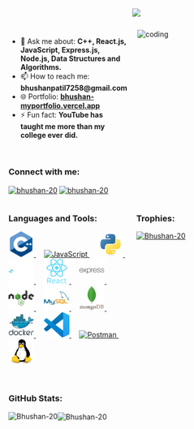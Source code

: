 <h1 align="center">
  <a href="https://git.io/typing-svg">
    <img src="https://readme-typing-svg.herokuapp.com/?lines=Hello,+There!+👋;I+am+Bhushan...;Welcome+to+My+Github+Profile!&center=true&size=30&width=500">
  </a>
</h1>

<!-- GIF and Bullet Points Side by Side -->
<div style="display: flex; justify-content: space-between;">
  <div style="flex: 1; padding-right: 20px;">
    <ul>
      <li>💬 Ask me about: <strong>C++, React.js, JavaScript, Express.js, Node.js, Data Structures and Algorithms.</strong></li>
      <li>📫 How to reach me: <strong>bhushanpatil7258@gmail.com</strong></li>
      <li>🌐 Portfolio: <a href="https://bhushan-myportfolio.vercel.app/" target="_blank"><strong>bhushan-myportfolio.vercel.app</strong></a></li>
      <li>⚡ Fun fact: <strong>YouTube has taught me more than my college ever did.</strong></li>
    </ul>
  </div>
  <div style="flex: 1;">
    <img align="right" width="400" alt="coding" src="https://physicsgurukul.files.wordpress.com/2019/02/character-1.gif" />
  </div>
</div>

<br>

<h3 align="left">Connect with me:</h3>
<p align="left">
<a href="https://www.linkedin.com/in/bhushan-patil-11410a173/" target="blank"><img align="center" src="https://raw.githubusercontent.com/rahuldkjain/github-profile-readme-generator/master/src/images/icons/Social/linked-in-alt.svg" alt="bhushan-20" height="30" width="40" /></a>
<a href="https://leetcode.com/u/Bhushan-20/" target="blank"><img align="center" src="https://raw.githubusercontent.com/rahuldkjain/github-profile-readme-generator/master/src/images/icons/Social/leet-code.svg" alt="bhushan-20" height="30" width="40" /></a>
</p>

<!-- Languages and Tools and Trophies Side by Side -->
<div style="display: flex; justify-content: space-between;">

  <!-- Languages and Tools -->
  <div style="flex: 1;">
    <h3 align="left">Languages and Tools:</h3>
    <p align="left"> 
      <a href="https://www.cplusplus.com/" target="_blank" rel="noreferrer"> 
        <img src="https://raw.githubusercontent.com/devicons/devicon/master/icons/cplusplus/cplusplus-original.svg" alt="C++" width="50" height="50"/> 
      </a> 
      &nbsp; &nbsp;
      <a href="https://www.javascript.com/" target="_blank" rel="noreferrer"> 
        <img src="https://upload.wikimedia.org/wikipedia/commons/thumb/9/99/Unofficial_JavaScript_logo_2.svg/768px-Unofficial_JavaScript_logo_2.svg.png?20141107110902" alt="JavaScript" width="50" height="50"/> 
      </a> 
      &nbsp; &nbsp;
      <a href="https://www.python.org/" target="_blank" rel="noreferrer"> 
        <img src="https://raw.githubusercontent.com/devicons/devicon/master/icons/python/python-original.svg" alt="Python" width="50" height="50"/> 
      </a>
      &nbsp; &nbsp;
      <a href="https://tailwindcss.com/" target="_blank" rel="noreferrer"> 
        <img src="https://raw.githubusercontent.com/devicons/devicon/master/icons/tailwindcss/tailwindcss-original-wordmark.svg" alt="Tailwind" width="50" height="50"/> 
      </a>
      &nbsp; &nbsp;
      <a href="https://react.dev/" target="_blank" rel="noreferrer"> 
        <img src="https://raw.githubusercontent.com/devicons/devicon/master/icons/react/react-original-wordmark.svg" alt="React.js" width="50" height="50"/>
      </a> 
      &nbsp; &nbsp;
      <a href="https://expressjs.com/" target="_blank" rel="noreferrer"> 
        <img src="https://raw.githubusercontent.com/devicons/devicon/master/icons/express/express-original-wordmark.svg" alt="Express.js" width="50" height="50"/> 
      </a> 
      &nbsp; &nbsp;
      <a href="https://nodejs.org/" target="_blank" rel="noreferrer"> 
        <img src="https://raw.githubusercontent.com/devicons/devicon/master/icons/nodejs/nodejs-original-wordmark.svg" alt="Node.js" width="50" height="50"/> 
      </a> 
      &nbsp; &nbsp;
      <a href="https://www.mysql.com/" target="_blank" rel="noreferrer"> 
        <img src="https://raw.githubusercontent.com/devicons/devicon/master/icons/mysql/mysql-original-wordmark.svg" alt="MySQL" width="50" height="50"/> 
      </a> 
      &nbsp; &nbsp;
      <a href="https://www.mongodb.com/" target="_blank" rel="noreferrer"> 
        <img src="https://raw.githubusercontent.com/devicons/devicon/master/icons/mongodb/mongodb-original-wordmark.svg" alt="MongoDB" width="50" height="50"/>
      </a> 
      &nbsp; &nbsp;
      <a href="https://www.docker.com/" target="_blank" rel="noreferrer"> 
        <img src="https://raw.githubusercontent.com/devicons/devicon/master/icons/docker/docker-original-wordmark.svg" alt="Docker" width="50" height="50"/> 
      </a>
      &nbsp; &nbsp;
      <a href="https://code.visualstudio.com/" target="_blank" rel="noreferrer"> 
        <img src="https://raw.githubusercontent.com/devicons/devicon/master/icons/vscode/vscode-original.svg" alt="VSCode" width="50" height="50"/> 
      </a>
      &nbsp; &nbsp;
      <a href="https://www.postman.com/" target="_blank" rel="noreferrer"> 
        <img src="https://www.vectorlogo.zone/logos/getpostman/getpostman-icon.svg" alt="Postman" width="50" height="50"/> 
      </a>
      &nbsp; &nbsp;
      <a href="https://www.linux.org/" target="_blank" rel="noreferrer"> 
        <img src="https://raw.githubusercontent.com/devicons/devicon/master/icons/linux/linux-original.svg" alt="Linux" width="50" height="50"/> 
      </a> 
    </p>
  </div>

  <!-- Trophies -->
  <div style="flex: 1;">
    <h3 align="left">Trophies:</h3>
    <p align="left"> 
      <a href="https://github.com/ryo-ma/github-profile-trophy">
        <img src="https://github-profile-trophy.vercel.app/?username=Bhushan-20&row=1&column=3&margin-w=15&margin-h=15" alt="Bhushan-20" />
      </a> 
    </p>
  </div>
</div>

<br>

<h3 align="left">GitHub Stats:</h3>
<p><img align="left" src="https://github-readme-stats.vercel.app/api/top-langs?username=Bhushan-20&show_icons=true&locale=en&layout=compact" alt="Bhushan-20" /></p>
<p><img align="center" src="https://github-readme-streak-stats.herokuapp.com/?user=Bhushan-20&" alt="Bhushan-20" /></p>
